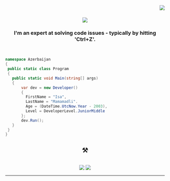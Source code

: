 <img align="right" src="https://visitor-badge.laobi.icu/badge?page_id=salesp07.salesp07" />

<h1 align="center">
    <img src="https://readme-typing-svg.herokuapp.com/?font=Righteous&size=35&center=true&vCenter=true&width=500&height=70&duration=4000&lines=Hi+There!+👋;+I'm+Orkhan!;" />
</h1>

<h3 align="center">I'm an expert at solving code issues - typically by hitting 'Ctrl+Z'.</h3>

<br/>

 ```csharp
namespace Azerbaijan
{
  public static class Program
  {
    public static void Main(string[] args)
    {
        var dev = new Developer()
        {
          FirstName = "Isa",
          LastName = "Mamamadli".
          Age = (DateTime.UtcNow.Year - 2003),
          Level = DeveloperLevel.JuniorMiddle
        };
        dev.Run();
    }
  }
}
```
 
<h2 align="center">⚒️</h2>
<br/>
<div align="center">
    <img src="https://skillicons.dev/icons?i=unreal,unity,html,css,vscode,xd,pr,ps" />
    <img src="https://skillicons.dev/icons?i=nodejs,python,js,cs,cpp,dotnet,mongodb" /><br>
</div>


<hr/>
